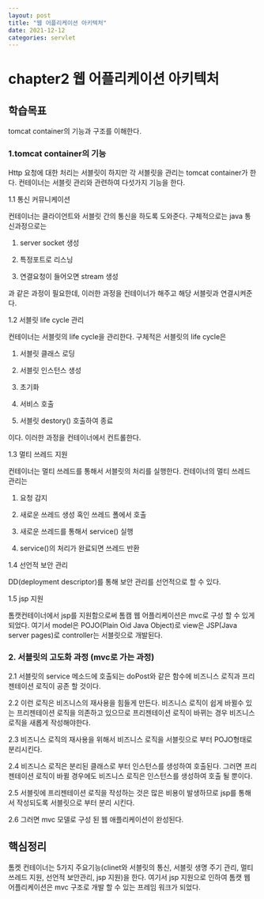 ```yaml
---
layout: post
title: "웹 어플리케이션 아키텍처"
date: 2021-12-12
categories: servlet
---
```



# chapter2 웹 어플리케이션 아키텍처

## 학습목표

tomcat container의 기능과 구조를 이해한다.

### 1.tomcat container의 기능

Http 요청에 대한 처리는 서블릿이 하지만 각 서블릿을 관리는 tomcat container가 한다. 컨테이너는 서블릿 관리와 관련하여 다섯가지 기능을 한다. 

1.1 통신 커뮤니케이션

컨테이너는 클라이언트와 서블릿 간의 통신을 하도록 도와준다. 구체적으로는 java 통신과정으로는 

1) server socket 생성

2) 특정포트로 리스닝

3) 연결요청이 들어오면 stream 생성

과 같은 과정이 필요한데, 이러한 과정을 컨테이너가 해주고 해당 서블릿과 연결시켜준다.

<!-- 소켓통신과 stream에 대해서 소스코드에 찾아서 설명을 할 수 있으면 좋겠다. -->


1.2 서블릿 life cycle 관리

컨테이너는 서블릿의 life cycle을 관리한다. 구체적은 서블릿의 life cycle은

1) 서블릿 클래스 로딩

2) 서블릿 인스턴스 생성

3) 초기화

4) 서비스 호출

5) 서블릿 destory() 호출하여 종료

이다. 이러한 과정을 컨테이너에서 컨트롤한다. 

<!-- 생명주기 관리 대해서 소스코드에 찾아서 설명을 할 수 있으면 좋겠다. -->

1.3 멀티 쓰레드 지원

컨테이너는 멀티 쓰레드를 통해서 서블릿의 처리를 실행한다. 컨테이너의 멀티 쓰레드 관리는

1) 요청 감지

2) 새로운 쓰레드 생성 혹인 쓰레드 폴에서 호출

3) 새로운 쓰레드를 통해서 service() 실행

4) service()의 처리가 완료되면 쓰레드 반환

<!-- 멀티 쓰레드 지원 관리 대해서 소스코드에 찾아서 설명을 할 수 있으면 좋겠다. -->

1.4 선언적 보안 관리

DD(deployment descriptor)를 통해 보안 관리를 선언적으로 할 수 있다.

<!-- 컨테이너에서 어떻게 dd로 접근하여 데이터를 가져가는지 소스코드에 찾아서 설명을 할 수 있으면 좋겠다. -->


1.5 jsp 지원

톰캣컨테이너에서 jsp를 지원함으로써 톰캠 웹 어플리케이션은 mvc로 구성 할 수 있게 되었다. 여기서 model은 POJO(Plain Oid Java Object)로 view은 JSP(Java server pages)로 controller는 서블릿으로 개발된다. 

### 2. 서블릿의 고도화 과정 (mvc로 가는 과정)

2.1 서블릿의 service 메소드에 호출되는 doPost와 같은 함수에 비즈니스 로직과 프리젠테이션 로직이 공존 할 것이다. 

2.2 이런 로직은 비즈니스의 재사용을 힘들게 만든다. 비즈니스 로직이 쉽게 바뀔수 있는 프리젠테이션 로직을 의존하고 있으므로 프리젠테이션 로직이 바뀌는 경우 비즈니스 로직을 새롭게 작성해야한다.

2.3 비즈니스 로직의 재사용을 위해서 비즈니스 로직을 서블릿으로 부터 POJO형태로 분리시킨다.

2.4 비즈니스 로직은 분리된 클래스로 부터 인스턴스를 생성하여 호출된다. 그러면 프리젠테이션 로직이 바뀔 경우에도 비즈니스 로직은 인스턴스를 생성하여 호출 될 뿐이다.

2.5 서블릿에 프리젠테이션 로직을 작성하는 것은 많은 비용이 발생하므로 jsp를 통해서 작성되도록 서블릿으로 부터 분리 시킨다.

2.6 그러면 mvc 모델로 구성 된 웹 애플리케이션이 완성된다.

## 핵심정리

톰켓 컨테이너는 5가지 주요기능(clinet와 서블릿의 통신, 서블릿 생명 주기 관리, 멀티쓰레드 지원, 선언적 보안관리, jsp 지원)을 한다. 여기서 jsp 지원으로 인하여 톰캣 웹 어플리케이션은 mvc 구조로 개발 할 수 있는 프레임 워크가 되었다.